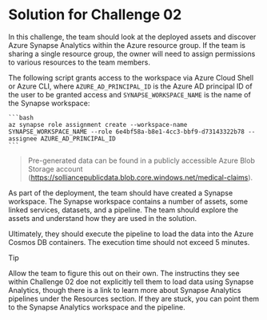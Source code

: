 # Solution for Challenge 02

In this challenge, the team should look at the deployed assets and discover Azure Synapse Analytics within the Azure resource group. If the team is sharing a single resource group, the owner will need to assign permissions to various resources to the team members.

The following script grants access to the workspace via Azure Cloud Shell or Azure CLI, where `AZURE_AD_PRINCIPAL_ID` is the Azure AD principal ID of the user to be granted access and `SYNAPSE_WORKSPACE_NAME` is the name of the Synapse workspace:

    ```bash
    az synapse role assignment create --workspace-name SYNAPSE_WORKSPACE_NAME --role 6e4bf58a-b8e1-4cc3-bbf9-d73143322b78 --assignee AZURE_AD_PRINCIPAL_ID
    ```

> Pre-generated data can be found in a publicly accessible Azure Blob Storage account (https://solliancepublicdata.blob.core.windows.net/medical-claims).

As part of the deployment, the team should have created a Synapse workspace. The Synapse workspace contains a number of assets, some linked services, datasets, and a pipeline. The team should explore the assets and understand how they are used in the solution.

Ultimately, they should execute the pipeline to load the data into the Azure Cosmos DB containers. The execution time should not exceed 5 minutes.

> [!TIP]
> Allow the team to figure this out on their own. The instructins they see within Challenge 02 doe not explicitly tell them to load data using Synapse Analytics, though there is a link to learn more about Synapse Analytics pipelines under the Resources section. If they are stuck, you can point them to the Synapse Analytics workspace and the pipeline.
